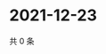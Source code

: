 # 2021-12-23

共 0 条

<!-- BEGIN WEIBO -->
<!-- 最后更新时间 Thu Dec 23 2021 11:12:29 GMT+0800 (China Standard Time) -->

<!-- END WEIBO -->
